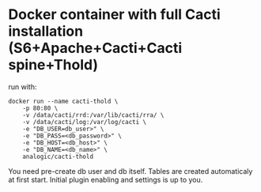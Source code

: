 # Docker container with full Cacti installation (S6+Apache+Cacti+Cacti spine+Thold)

run with:

```
docker run --name cacti-thold \
    -p 80:80 \
    -v /data/cacti/rrd:/var/lib/cacti/rra/ \
    -v /data/cacti/log:/var/log/cacti \
    -e "DB_USER=db_user>" \
    -e "DB_PASS=<db_password>" \
    -e "DB_HOST=<db_host>" \
    -e "DB_NAME=<db_name>" \
    analogic/cacti-thold
```

You need pre-create db user and db itself. Tables are created automaticaly at first start. Initial plugin enabling and settings is up to you.
